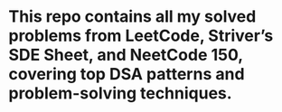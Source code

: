 # This repo contains all my solved problems from LeetCode, Striver’s SDE Sheet, and NeetCode 150, covering top DSA patterns and problem-solving techniques.
